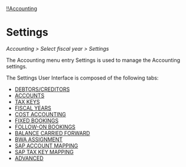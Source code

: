[!!Accounting](RetailSuiteAccounting)

# Settings

*Accounting > Select fiscal year > Settings*

The Accounting menu entry Settings is used to manage the Accounting settings.

The Settings User Interface is composed of the following tabs:

- [DEBTORS/CREDITORS](02a_DebtorsCreditors.md)
- [ACCOUNTS](02b_Accounts.md)
- [TAX KEYS](02c_TaxKeys.md)
- [FISCAL YEARS](02d_FiscalYears.md)
- [COST ACCOUNTING](02e_CostAccounting.md)
- [FIXED BOOKINGS](02f_FixedBookings.md)
- [FOLLOW-ON BOOKINGS](02g_FollowOnBookings.md)
- [BALANCE CARRIED FORWARD](02h_BalanceCarriedForward.md)
- [BWA ASSIGNMENT](02i_BWAAssignment.md)
- [SAP ACCOUNT MAPPING](02j_SAPAccountMapping.md)
- [SAP TAX KEY MAPPING](02k_SAPTaxKeyMapping.md)
- [ADVANCED](02l_Advanced.md)
